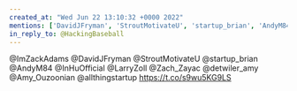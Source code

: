 ```yaml
---
created_at: "Wed Jun 22 13:10:32 +0000 2022"
mentions: ['DavidJFryman', 'StroutMotivateU', 'startup_brian', 'AndyM84', 'LarryZoll', 'Zach_Zayac', 'detwiler_amy', 'Amy_Ouzoonian', 'allthingstartup']
in_reply_to: @HackingBaseball
---
```


@ImZackAdams @DavidJFryman @StroutMotivateU @startup_brian @AndyM84 @InHuOfficial @LarryZoll @Zach_Zayac @detwiler_amy @Amy_Ouzoonian @allthingstartup https://t.co/s9wu5KG9LS